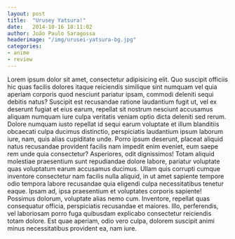 ```yaml
---
layout: post
title:  "Urusey Yatsura!"
date:   2014-10-16 18:11:02
author: João Paulo Saragossa
headerimage: "/img/urusei-yatsura-bg.jpg"
categories:
- anime
- review
---
```

Lorem ipsum dolor sit amet, consectetur adipisicing elit. Quo suscipit officiis hic quas facilis dolores itaque reiciendis similique sint numquam vel quia aperiam corporis quod nesciunt pariatur ipsam, commodi deleniti sequi debitis natus? Suscipit est recusandae ratione laudantium fugit ut, vel ex deserunt fugiat et eius earum, repellat sit nostrum nesciunt accusamus aliquam numquam iure culpa veritatis veniam optio dicta deleniti sed rerum. Dolore numquam iusto repellat id sequi earum voluptate et illum blanditiis obcaecati culpa ducimus distinctio, perspiciatis laudantium ipsum laborum iure, nam, quis alias cupiditate unde. Porro ipsum deserunt, placeat aliquid natus recusandae provident facilis nam impedit enim eveniet, eum saepe rem unde quia consectetur? Asperiores, odit dignissimos! Totam aliquid molestiae praesentium sunt repudiandae dolore labore, pariatur voluptate quas voluptatum earum accusamus ducimus. Ullam quis corrupti cumque inventore consectetur nam facilis nulla aliquid, in ut amet sapiente tempore odio tempora labore recusandae quia eligendi culpa necessitatibus tenetur eaque. Ipsam ad, ipsa praesentium et voluptates corporis sapiente! Possimus dolorum, voluptate alias nemo cum. Inventore, repellat quas consequatur officia, perspiciatis recusandae et maiores. Illo, perferendis, vel laboriosam porro fuga quibusdam explicabo consectetur reiciendis totam dolore. Est quae aperiam, odio vero culpa, dolorem suscipit animi minus necessitatibus provident ea, nam iure.